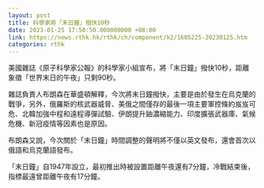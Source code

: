 ```yaml
---
layout: post
title: 科學家將「末日鐘」撥快10秒
date: 2023-01-25 17:50:50.000000000 +08:00
link: https://news.rthk.hk/rthk/ch/component/k2/1685225-20230125.htm
categories: rthk
---
```


美國雜誌《原子科學家公報》的科學家小組宣布，將「末日鐘」撥快10秒，距離象徵「世界末日的午夜」只剩90秒。

雜誌負責人布朗森在華盛頓解釋，今次將末日鐘撥快，主要是由於發生在烏克蘭的戰爭，另外，俄羅斯的核武器威脅、美俄之間僅存的最後一項主要軍控條約岌岌可危、北韓加強中程和遠程導彈試驗、伊朗提升鈾濃縮能力、印度擴張武器庫、氣候危機、新冠疫情等因素也是原因。

布朗森又說，今次關於「末日鐘」時間調整的聲明將不僅以英文發布，還會首次以俄語和烏克蘭語發布。

「末日鐘」自1947年設立，最初推出時被設置距離午夜還有7分鐘，冷戰結束後，指標最遠曾距離午夜有17分鐘。
